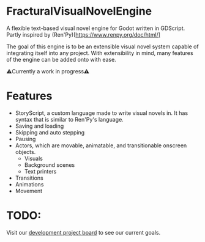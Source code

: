 # FracturalVisualNovelEngine

A flexible text-based visual novel engine for Godot written in GDScript. Partly inspired by (Ren'Py)[https://www.renpy.org/doc/html/]

The goal of this engine is to be an extensible visual novel system capable of integrating itself into any project. With extensibility in mind, many features of the engine can be added onto with ease.

⚠️Currently a work in progress⚠️

# Features

- StoryScript, a custom language made to write visual novels in. It has syntax that is similar to Ren'Py's language.
- Saving and loading
- Skipping and auto stepping
- Pausing
- Actors, which are movable, animatable, and transitionable onscreen objects.
  - Visuals
  - Background scenes
  - Text printers
- Transitions
- Animations
- Movement

# TODO:

Visit our [development project board](https://github.com/Fractural/FracturalVisualNovelEngine/projects/1) to see our current goals.
